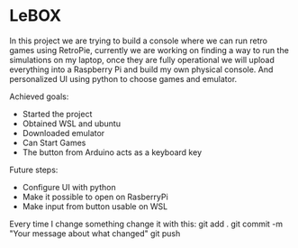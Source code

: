 # LeBOX


In this project we are trying to build a console where we can run retro games using RetroPie,
currently we are working on finding a way to run the simulations on my laptop, once they
are fully operational we will upload everything into a Raspberry Pi and build my
own physical console. And personalized UI using python to choose games and emulator.

Achieved goals:
- Started the project
- Obtained WSL and ubuntu
- Downloaded emulator
- Can Start Games
- The button from Arduino acts as a keyboard key


Future steps:
- Configure UI with python
- Make it possible to open on RasberryPi
- Make input from button usable on WSL


Every time I change something change it with this:
git add .
git commit -m "Your message about what changed"
git push